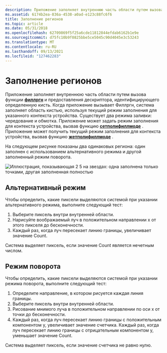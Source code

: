 ```yaml
---
description: Приложение заполняет внутреннюю часть области путем вызова функции Филлргн и предоставления дескриптора, идентифицирующего определенную кисть.
ms.assetid: 6174b2ea-836a-4538-a0ad-e123c88fc6f6
title: Заполнение регионов
ms.topic: article
ms.date: 05/31/2018
ms.openlocfilehash: 62709869f5f25a6cde11812844efdab6162b1e9e
ms.sourcegitcommit: d75fc10b9f0825bbe5ce5045c90d4045e3c53243
ms.translationtype: MT
ms.contentlocale: ru-RU
ms.lasthandoff: 09/13/2021
ms.locfileid: "127462283"
---
```

# <a name="filling-regions"></a>Заполнение регионов

Приложение заполняет внутреннюю часть области путем вызова функции [**филлргн**](/windows/desktop/api/Wingdi/nf-wingdi-fillrgn) и предоставления дескриптора, идентифицирующего определенную кисть. Когда приложение вызывает Филлргн, система заполняет область кистью, используя текущий режим заполнения для указанного контекста устройства. Существует два режима заливки: чередование и обмотка. Приложение может задать режим заполнения для контекста устройства, вызвав функцию [**сетполифиллмоде**](/windows/desktop/api/Wingdi/nf-wingdi-setpolyfillmode) . Приложение может получить текущий режим заполнения для контекста устройства, вызвав функцию [**жетполифиллмоде**](/windows/desktop/api/Wingdi/nf-wingdi-getpolyfillmode) .

На следующем рисунке показаны два одинаковых региона: один заполнен с использованием альтернативного режима и другой заполненный режим поворота.

![Иллюстрация, показывающая 2 5 на звездах: одна заполнена только точками, другая заполненная полностью](images/csrgn-03.png)

## <a name="alternate-mode"></a>Альтернативный режим

Чтобы определить, какие пиксели выделяются системой при указании альтернативного режима, выполните следующий тест:

1.  Выберите пиксель внутри внутренней области.
2.  Нарисуйте воображаемый луч в положительном направлении x от этого пикселя до бесконечности.
3.  Каждый раз, когда луч пересекает линию границы, увеличивает значение Count.

Система выделяет пиксель, если значение Count является нечетным числом.

## <a name="winding-mode"></a>Режим поворота

Чтобы определить, какие пиксели выделяются системой при указании режима поворота, выполните следующий тест:

1.  Определите направление, в котором рисуется каждая линия границы.
2.  Выберите пиксель внутри внутренней области.
3.  Рисование мнимого луча в положительном направлении по оси x от точки до бесконечности.
4.  Каждый раз, когда луч пересекает линию границы с положительным компонентом y, увеличивает значение счетчика. Каждый раз, когда луч пересекает линию границы с отрицательным компонентом y, уменьшает значение Count.

Система выделяет пиксель, если значение счетчика не равно нулю.

 

 



